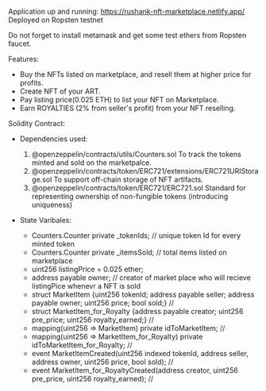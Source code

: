 Application up and running: https://rushank-nft-marketplace.netlify.app/
Deployed on Ropsten testnet

Do not forget to install metamask and get some test ethers from Ropsten faucet.

Features:
- Buy the NFTs listed on marketplace, and resell them at higher price for profits.
- Create NFT of your ART.
- Pay listing price(0.025 ETH) to list your NFT on Marketplace.
- Earn ROYALTIES (2% from seller's profit) from your NFT reselling. 


Solidity Contract:
- Dependencies used:
  1. @openzeppelin/contracts/utils/Counters.sol
    To track the tokens minted and sold on the marketpalce.
  2. @openzeppelin/contracts/token/ERC721/extensions/ERC721URIStorage.sol
    To support off-chain storage of NFT artifacts.
  3. @openzeppelin/contracts/token/ERC721/ERC721.sol
    Standard for representing ownership of non-fungible tokens (introducing uniqueness)
    
- State Varibales:
  - Counters.Counter private _tokenIds;  // unique token Id for every minted token
  - Counters.Counter private _itemsSold; // total items listed on marketplace
  - uint256 listingPrice = 0.025 ether; 
  - address payable owner; // creator of market place who will recieve listingPice whenevr a NFT is sold
  - struct MarketItem {uint256 tokenId; address payable seller; address payable owner; uint256 price; bool sold;} //
  - struct MarketItem_for_Royalty {address payable creator; uint256 pre_price; uint256 royalty_earned;} //
  - mapping(uint256 => MarketItem) private idToMarketItem; //
  - mapping(uint256 => MarketItem_for_Royalty) private idToMarketItem_for_Royalty;  //
  - event MarketItemCreated(uint256 indexed tokenId, address seller, address owner, uint256 price, bool sold); //
  - event MarketItem_for_RoyaltyCreated(address creator, uint256 pre_price, uint256 royalty_earned); //

